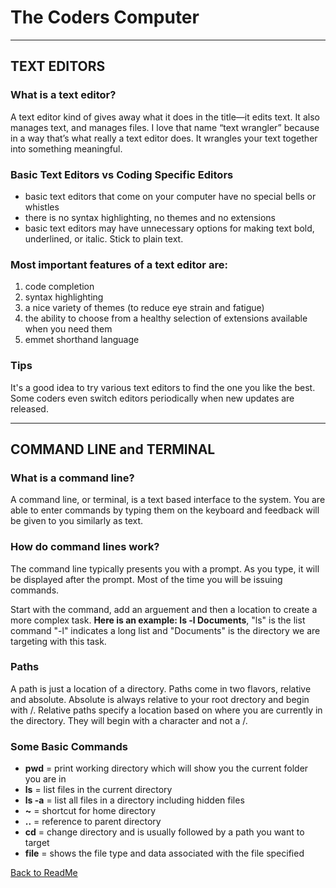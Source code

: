# The Coders Computer
---

## TEXT EDITORS
### What is a text editor?
A text editor kind of gives away what it does in the title—it edits text.
It also manages text, and manages files. I love that name “text
wrangler” because in a way that’s what really a text editor does. It
wrangles your text together into something meaningful.


### Basic Text Editors vs Coding Specific Editors
* basic text editors that come on your computer have no special bells or whistles
* there is no syntax highlighting, no themes and no extensions
* basic text editors may have unnecessary options for making text bold, underlined, or italic. Stick to plain text.


### Most important features of a text editor are: 
1. code completion
1. syntax highlighting
1. a nice variety of themes (to reduce eye strain and fatigue)
1. the ability to choose from a healthy selection of extensions available when you need them
1. emmet shorthand language

### Tips
It's a good idea to try various text editors to find the one you like the best. Some coders even switch editors periodically when new updates are released.

---

## COMMAND LINE and TERMINAL

### What is a command line?
A command line, or terminal, is a text based interface to the system. You are able to enter commands by typing them on the keyboard and feedback will be given to you similarly as text.


### How do command lines work?
The command line typically presents you with a prompt. As you type, it will be displayed after the prompt. Most of the time you will be issuing commands.

Start with the command, add an arguement and then a location to create a more complex task. 
**Here is an example: ls -l Documents**, "ls" is the list command "-l" indicates a long list and "Documents" is the directory we are targeting with this task.

### Paths
A path is just a location of a directory. Paths come in two flavors, relative and absolute. Absolute is always relative to your root drectory and begin with /. Relative paths specify a location based on where you are currently in the directory. They will begin with a character and not a /.


### Some Basic Commands
* **pwd** = print working directory which will show you the current folder you are in 
* **ls** = list files in the current directory
* **ls -a** = list all files in a directory including hidden files
* **~** = shortcut for home directory
* **..** = reference to parent directory
* **cd** = change directory and is usually followed by a path you want to target
* **file** = shows the file type and data associated with the file specified

[Back to ReadMe](README.md)
